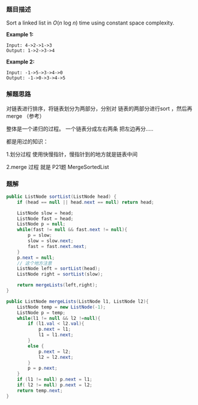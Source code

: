 ### 题目描述

Sort a linked list in *O*(*n* log *n*) time using constant space complexity.

**Example 1:**

```
Input: 4->2->1->3
Output: 1->2->3->4
```

**Example 2:**

```
Input: -1->5->3->4->0
Output: -1->0->3->4->5
```

### 解题思路

对链表进行排序，将链表划分为两部分，分别对 链表的两部分进行sort ，然后再merge  （参考）

整体是一个递归的过程。  一个链表分成左右两条  把左边再分..... 

都是用过的知识：

1.划分过程 使用快慢指针，慢指针到的地方就是链表中间

2.merge 过程 就是 P21题 MergeSortedList

### 题解

```java
public ListNode sortList(ListNode head) {
    if (head == null || head.next == null) return head;

    ListNode slow = head;
    ListNode fast = head;
    ListNode p = null;
    while(fast != null && fast.next != null){
        p = slow;
        slow = slow.next;
        fast = fast.next.next;
    }
    p.next = null;
    // 这个地方注意
    ListNode left = sortList(head);
    ListNode right = sortList(slow);

    return mergeLists(left,right);
}

public ListNode mergeLists(ListNode l1, ListNode l2){
    ListNode temp = new ListNode(-1);
    ListNode p = temp;
    while(l1 != null && l2 !=null){
        if (l1.val < l2.val){
            p.next = l1;
            l1 = l1.next;
        }
        else {
            p.next = l2;
            l2 = l2.next;
        }
        p = p.next;
    }
    if (l1 != null) p.next = l1;
    if( l2 != null) p.next = l2;
    return temp.next;
}
```